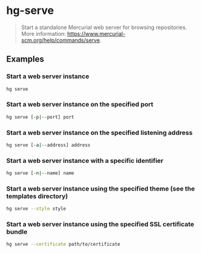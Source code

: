 # hg-serve

> Start a standalone Mercurial web server for browsing repositories. More information: <https://www.mercurial-scm.org/help/commands/serve>.

## Examples

### Start a web server instance

```bash
hg serve
```

### Start a web server instance on the specified port

```bash
hg serve [-p|--port] port
```

### Start a web server instance on the specified listening address

```bash
hg serve [-a|--address] address
```

### Start a web server instance with a specific identifier

```bash
hg serve [-n|--name] name
```

### Start a web server instance using the specified theme (see the templates directory)

```bash
hg serve --style style
```

### Start a web server instance using the specified SSL certificate bundle

```bash
hg serve --certificate path/to/certificate
```
